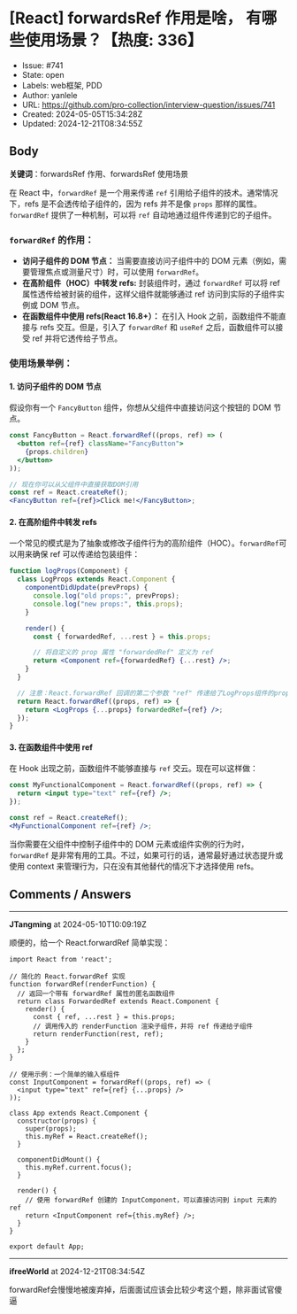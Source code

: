 # [React] forwardsRef 作用是啥， 有哪些使用场景？【热度: 336】

- Issue: #741
- State: open
- Labels: web框架, PDD
- Author: yanlele
- URL: https://github.com/pro-collection/interview-question/issues/741
- Created: 2024-05-05T15:34:28Z
- Updated: 2024-12-21T08:34:55Z

## Body

**关键词**：forwardsRef 作用、forwardsRef 使用场景

在 React 中，`forwardRef` 是一个用来传递 `ref` 引用给子组件的技术。通常情况下，refs 是不会透传给子组件的，因为 refs 并不是像 `props` 那样的属性。`forwardRef` 提供了一种机制，可以将 `ref` 自动地通过组件传递到它的子组件。

### `forwardRef` 的作用：

- **访问子组件的 DOM 节点：** 当需要直接访问子组件中的 DOM 元素（例如，需要管理焦点或测量尺寸）时，可以使用 `forwardRef`。
- **在高阶组件（HOC）中转发 refs:** 封装组件时，通过 `forwardRef` 可以将 ref 属性透传给被封装的组件，这样父组件就能够通过 ref 访问到实际的子组件实例或 DOM 节点。
- **在函数组件中使用 refs(React 16.8+）：** 在引入 Hook 之前，函数组件不能直接与 refs 交互。但是，引入了 `forwardRef` 和 `useRef` 之后，函数组件可以接受 ref 并将它透传给子节点。

### 使用场景举例：

#### 1. 访问子组件的 DOM 节点

假设你有一个 `FancyButton` 组件，你想从父组件中直接访问这个按钮的 DOM 节点。

```jsx
const FancyButton = React.forwardRef((props, ref) => (
  <button ref={ref} className="FancyButton">
    {props.children}
  </button>
));

// 现在你可以从父组件中直接获取DOM引用
const ref = React.createRef();
<FancyButton ref={ref}>Click me!</FancyButton>;
```

#### 2. 在高阶组件中转发 refs

一个常见的模式是为了抽象或修改子组件行为的高阶组件（HOC）。`forwardRef`可以用来确保 ref 可以传递给包装组件：

```jsx
function logProps(Component) {
  class LogProps extends React.Component {
    componentDidUpdate(prevProps) {
      console.log("old props:", prevProps);
      console.log("new props:", this.props);
    }

    render() {
      const { forwardedRef, ...rest } = this.props;

      // 将自定义的 prop 属性 "forwardedRef" 定义为 ref
      return <Component ref={forwardedRef} {...rest} />;
    }
  }

  // 注意：React.forwardRef 回调的第二个参数 "ref" 传递给了LogProps组件的props.forwardedRef
  return React.forwardRef((props, ref) => {
    return <LogProps {...props} forwardedRef={ref} />;
  });
}
```

#### 3. 在函数组件中使用 ref

在 Hook 出现之前，函数组件不能够直接与 `ref` 交云。现在可以这样做：

```jsx
const MyFunctionalComponent = React.forwardRef((props, ref) => {
  return <input type="text" ref={ref} />;
});

const ref = React.createRef();
<MyFunctionalComponent ref={ref} />;
```

当你需要在父组件中控制子组件中的 DOM 元素或组件实例的行为时，`forwardRef` 是非常有用的工具。不过，如果可行的话，通常最好通过状态提升或使用 context 来管理行为，只在没有其他替代的情况下才选择使用 refs。


## Comments / Answers

---

**JTangming** at 2024-05-10T10:09:19Z

顺便的，给一个 React.forwardRef 简单实现：

```JS
import React from 'react';

// 简化的 React.forwardRef 实现
function forwardRef(renderFunction) {
  // 返回一个带有 forwardRef 属性的匿名函数组件
  return class ForwardedRef extends React.Component {
    render() {
      const { ref, ...rest } = this.props;
      // 调用传入的 renderFunction 渲染子组件，并将 ref 传递给子组件
      return renderFunction(rest, ref);
    }
  };
}

// 使用示例：一个简单的输入框组件
const InputComponent = forwardRef((props, ref) => (
  <input type="text" ref={ref} {...props} />
));

class App extends React.Component {
  constructor(props) {
    super(props);
    this.myRef = React.createRef();
  }

  componentDidMount() {
    this.myRef.current.focus();
  }

  render() {
    // 使用 forwardRef 创建的 InputComponent，可以直接访问到 input 元素的 ref
    return <InputComponent ref={this.myRef} />;
  }
}

export default App;
```

---

**ifreeWorld** at 2024-12-21T08:34:54Z

forwardRef会慢慢地被废弃掉，后面面试应该会比较少考这个题，除非面试官傻逼
